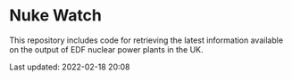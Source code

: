 # Nuke Watch

This repository includes code for retrieving the latest information available on the output of EDF nuclear power plants in the UK.

Last updated: 2022-02-18 20:08